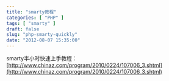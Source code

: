 ```yaml
---
title: "smarty教程"
categories: [ "PHP" ]
tags: [ "smarty" ]
draft: false
slug: "php-smarty-quickly"
date: "2012-08-07 15:35:00"
---
```


smarty半小时快速上手教程：[http://www.chinaz.com/program/2010/0224/107006_3.shtml](http://www.chinaz.com/program/2010/0224/107006_3.shtml)